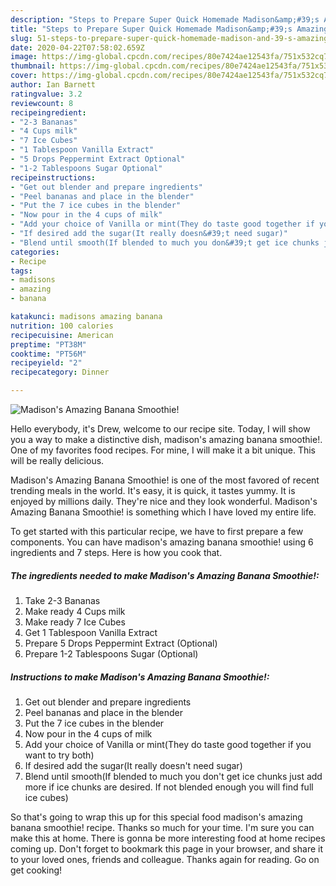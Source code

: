 ```yaml
---
description: "Steps to Prepare Super Quick Homemade Madison&amp;#39;s Amazing Banana Smoothie!"
title: "Steps to Prepare Super Quick Homemade Madison&amp;#39;s Amazing Banana Smoothie!"
slug: 51-steps-to-prepare-super-quick-homemade-madison-and-39-s-amazing-banana-smoothie
date: 2020-04-22T07:58:02.659Z
image: https://img-global.cpcdn.com/recipes/80e7424ae12543fa/751x532cq70/madisons-amazing-banana-smoothie-recipe-main-photo.jpg
thumbnail: https://img-global.cpcdn.com/recipes/80e7424ae12543fa/751x532cq70/madisons-amazing-banana-smoothie-recipe-main-photo.jpg
cover: https://img-global.cpcdn.com/recipes/80e7424ae12543fa/751x532cq70/madisons-amazing-banana-smoothie-recipe-main-photo.jpg
author: Ian Barnett
ratingvalue: 3.2
reviewcount: 8
recipeingredient:
- "2-3 Bananas"
- "4 Cups milk"
- "7 Ice Cubes"
- "1 Tablespoon Vanilla Extract"
- "5 Drops Peppermint Extract Optional"
- "1-2 Tablespoons Sugar Optional"
recipeinstructions:
- "Get out blender and prepare ingredients"
- "Peel bananas and place in the blender"
- "Put the 7 ice cubes in the blender"
- "Now pour in the 4 cups of milk"
- "Add your choice of Vanilla or mint(They do taste good together if you want to try both)"
- "If desired add the sugar(It really doesn&#39;t need sugar)"
- "Blend until smooth(If blended to much you don&#39;t get ice chunks just add more if ice chunks are desired. If not blended enough you will find full ice cubes)"
categories:
- Recipe
tags:
- madisons
- amazing
- banana

katakunci: madisons amazing banana 
nutrition: 100 calories
recipecuisine: American
preptime: "PT38M"
cooktime: "PT56M"
recipeyield: "2"
recipecategory: Dinner

---
```



![Madison&#39;s Amazing Banana Smoothie!](https://img-global.cpcdn.com/recipes/80e7424ae12543fa/751x532cq70/madisons-amazing-banana-smoothie-recipe-main-photo.jpg)

Hello everybody, it's Drew, welcome to our recipe site. Today, I will show you a way to make a distinctive dish, madison&#39;s amazing banana smoothie!. One of my favorites food recipes. For mine, I will make it a bit unique. This will be really delicious.



Madison&#39;s Amazing Banana Smoothie! is one of the most favored of recent trending meals in the world. It's easy, it is quick, it tastes yummy. It is enjoyed by millions daily. They're nice and they look wonderful. Madison&#39;s Amazing Banana Smoothie! is something which I have loved my entire life.


To get started with this particular recipe, we have to first prepare a few components. You can have madison&#39;s amazing banana smoothie! using 6 ingredients and 7 steps. Here is how you cook that.

##### The ingredients needed to make Madison&#39;s Amazing Banana Smoothie!:

1. Take 2-3 Bananas
1. Make ready 4 Cups milk
1. Make ready 7 Ice Cubes
1. Get 1 Tablespoon Vanilla Extract
1. Prepare 5 Drops Peppermint Extract (Optional)
1. Prepare 1-2 Tablespoons Sugar (Optional)




##### Instructions to make Madison&#39;s Amazing Banana Smoothie!:

1. Get out blender and prepare ingredients
1. Peel bananas and place in the blender
1. Put the 7 ice cubes in the blender
1. Now pour in the 4 cups of milk
1. Add your choice of Vanilla or mint(They do taste good together if you want to try both)
1. If desired add the sugar(It really doesn&#39;t need sugar)
1. Blend until smooth(If blended to much you don&#39;t get ice chunks just add more if ice chunks are desired. If not blended enough you will find full ice cubes)




So that's going to wrap this up for this special food madison&#39;s amazing banana smoothie! recipe. Thanks so much for your time. I'm sure you can make this at home. There is gonna be more interesting food at home recipes coming up. Don't forget to bookmark this page in your browser, and share it to your loved ones, friends and colleague. Thanks again for reading. Go on get cooking!
